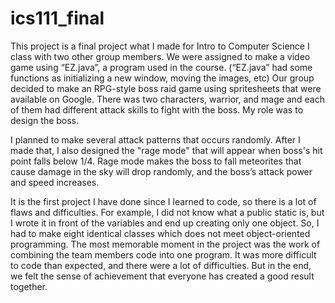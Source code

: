 # ics111_final

This project is a final project what I made for Intro to Computer Science I class with two other group members. We were assigned to make a video game using “EZ.java”, a program used in the course. (“EZ.java” had some functions as initializing a new window, moving the images, etc) Our group decided to make an RPG-style boss raid game using spritesheets that were available on Google. There was two characters, warrior, and mage and each of them had different attack skills to fight with the boss. My role was to design the boss.

I planned to make several attack patterns that occurs randomly. After I made that, I also designed the "rage mode" that will appear when boss's hit point falls below 1/4. Rage mode makes the boss to fall meteorites that cause damage in the sky will drop randomly, and the boss’s attack power and speed increases.

It is the first project I have done since I learned to code, so there is a lot of flaws and difficulties. For example, I did not know what a public static is, but I wrote it in front of the variables and end up creating only one object. So, I had to make eight identical classes which does not meet object-oriented programming. The most memorable moment in the project was the work of combining the team members code into one program. It was more difficult to code than expected, and there were a lot of difficulties. But in the end, we felt the sense of achievement that everyone has created a good result together. 
